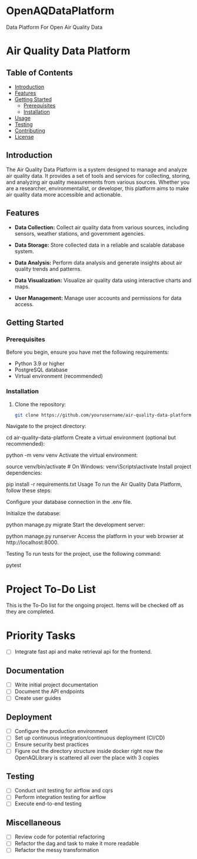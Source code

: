 # OpenAQDataPlatform
Data Platform For Open Air Quality Data

# Air Quality Data Platform


## Table of Contents

- [Introduction](#introduction)
- [Features](#features)
- [Getting Started](#getting-started)
  - [Prerequisites](#prerequisites)
  - [Installation](#installation)
- [Usage](#usage)
- [Testing](#testing)
- [Contributing](#contributing)
- [License](#license)

## Introduction

The Air Quality Data Platform is a system designed to manage and analyze air quality data. It provides a set of tools and services for collecting, storing, and analyzing air quality measurements from various sources. Whether you are a researcher, environmentalist, or developer, this platform aims to make air quality data more accessible and actionable.

## Features

- **Data Collection:** Collect air quality data from various sources, including sensors, weather stations, and government agencies.

- **Data Storage:** Store collected data in a reliable and scalable database system.

- **Data Analysis:** Perform data analysis and generate insights about air quality trends and patterns.

- **Data Visualization:** Visualize air quality data using interactive charts and maps.

- **User Management:** Manage user accounts and permissions for data access.

## Getting Started

### Prerequisites

Before you begin, ensure you have met the following requirements:

- Python 3.9 or higher
- PostgreSQL database
- Virtual environment (recommended)

### Installation

1. Clone the repository:

   ```bash
   git clone https://github.com/yourusername/air-quality-data-platform.git
Navigate to the project directory:


cd air-quality-data-platform
Create a virtual environment (optional but recommended):


python -m venv venv
Activate the virtual environment:


source venv/bin/activate  # On Windows: venv\Scripts\activate
Install project dependencies:


pip install -r requirements.txt
Usage
To run the Air Quality Data Platform, follow these steps:

Configure your database connection in the .env file.

Initialize the database:


python manage.py migrate
Start the development server:

python manage.py runserver
Access the platform in your web browser at http://localhost:8000.

Testing
To run tests for the project, use the following command:

pytest


# Project To-Do List

This is the To-Do list for the ongoing project. Items will be checked off as they are completed.

# Priority Tasks 

- [ ] Integrate fast api and make retrieval api for the frontend.


## Documentation

- [ ] Write initial project documentation
- [ ] Document the API endpoints
- [ ] Create user guides

## Deployment

- [ ] Configure the production environment
- [ ] Set up continuous integration/continuous deployment (CI/CD)
- [ ] Ensure security best practices
- [ ] Figure out the directory structure inside docker right now the OpenAQLibrary is scattered all over the place with 3 copies

## Testing

- [ ] Conduct unit testing for airflow and cqrs
- [ ] Perform integration testing for airflow
- [ ] Execute end-to-end testing

## Miscellaneous

- [ ] Review code for potential refactoring
- [ ] Refactor the dag and task to make it more readable 
- [ ] Refactor the messy transformation 
